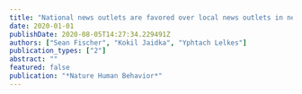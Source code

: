 ```yaml
---
title: "National news outlets are favored over local news outlets in news aggregator results"
date: 2020-01-01
publishDate: 2020-08-05T14:27:34.229491Z
authors: ["Sean Fischer", "Kokil Jaidka", "Yphtach Lelkes"]
publication_types: ["2"]
abstract: ""
featured: false
publication: "*Nature Human Behavior*"
---
```


